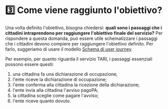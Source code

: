 # 3️⃣ Come viene raggiunto l'obiettivo?

Una volta definito l'obiettivo, bisogna chiedersi: **quali sono i passaggi che i cittadini intraprendono per raggiungere l'obiettivo finale del servizio?** Per rispondere a questa domanda, può essere utile schematizzare i passaggi che i cittadini devono compiere per raggiungere l'obiettivo definito. Per farlo, suggeriamo di usare il modello [Schema di user journey](https://designers.italia.it/kit/esperienza-utente/).

Per esempio, per quanto riguarda il servizio TARI, i passaggi essenziali possono essere questi:

1. una cittadina fa una dichiarazione di occupazione;
2. l'ente riceve la dichiarazione di occupazione;
3. l'ente conferma alla cittadina la ricezione della dichiarazione;
4. l'ente invia alla cittadina l'avviso pagoPA;
5. la cittadina sceglie come pagare l'avviso;
6. l'ente riceve quanto dovuto.

